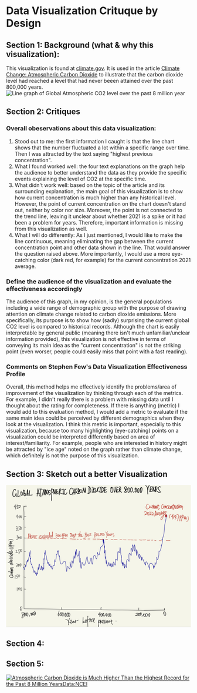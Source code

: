 # Data Visualization Crituque by Design 

## Section 1: Background (what & why this visualization):
This visualization is found at [climate.gov](https://www.climate.gov/media/14605). It is used in the article [Climate Change: Atmospheric Carbon Dioxide](https://www.climate.gov/news-features/understanding-climate/climate-change-atmospheric-carbon-dioxide) to illustrate that the carbon dioxide level had reached a level that had never beeen attained over the past 800,000 years. 
![Line graph of Global Atmospheric CO2 level over the past 8 million year](https://www.climate.gov/sites/default/files/2022-06/ClimateDashboard-atmospheric-carbon-dioxide-image-20220616-1400px_0.jpg)

## Section 2: Critiques

### Overall obeservations about this data visualization:
1. Stood out to me: the first information I caught is that the line chart shows that the number fluctuated a lot within a specific range over time. Then I was attracted by the text saying "highest previous concentration". 
2. What I found worked well: the four text explanations on the graph help the audience to better understand the data as they provide the specific events explaining the level of CO2 at the specific time. 
3. What didn't work well: based on the topic of the article and its surrounding explanation, the main goal of this visualization is to show how current concentration is much higher than any historical level. However, the point of current concentration on the chart doesn't stand out, neither by color nor size. Moreover, the point is not connected to the trend line, leaving it unclear about whether 2021 is a spike or it had been a problem for years. Therefore, important information is missing from this visualization as well. 
4. What I will do differently: As I just mentioned, I would like to make the line continuous, meaning eliminating the gap between the current concentration point and other data shown in the line. That would answer the question raised above. More importantly, I would use a more eye-catching color (dark red, for example) for the current concentration 2021 average. 

### Define the audience of the visualization and evaluate the effectiveness accordingly
The audience of this graph, in my opinion, is the general populations including a wide range of demographic group with the purpose of drawing attention on climate change related to carbon dioxide emissions. More specifically, its purpose is to show how (sadly) surprising the current global CO2 level is compared to historical records. Although the chart is easily interpretable by general public (meaning there isn't much unfamiliar/unclear information provided), this visualization is not effective in terms of conveying its main idea as the "current concentration" is not the striking point (even worser, people could easily miss that point with a fast reading). 


### Comments on Stephen Few's Data Visualization Effectiveness Profile
Overall, this method helps me effectively identify the problems/area of improvement of the visualization by thinking through each of the metrics. For example, I didn't really there is a problem with missing data until I thought about the rating for completeness. If there is anything (metric) I would add to this evaluation method, I would add a metric to evaluate if the same main idea could be perceived by different demographics when they look at the visualization. I think this metric is important, especially to this visualization, because too many highlighting (eye-catching) points on a visualization could be interpreted differently based on area of interest/familiarity. For example, people who are interested in history might be attracted by "ice age" noted on the graph rather than climate change, which definitely is not the purpose of this visualization. 


## Section 3: Sketch out a better Visualization
![test](/Sketch_s3.jpg)


## Section 4:

## Section 5:
<div class='tableauPlaceholder' id='viz1663569939891' style='position: relative'><noscript><a href='#'><img alt='Atmospheric Carbon Dioxide is Much Higher Than the Highest Record for the Past 8 Million YearsData:NCEI ' src='https:&#47;&#47;public.tableau.com&#47;static&#47;images&#47;Ca&#47;CarbonDioxideover800000years&#47;Sheet1&#47;1_rss.png' style='border: none' /></a></noscript><object class='tableauViz'  style='display:none;'><param name='host_url' value='https%3A%2F%2Fpublic.tableau.com%2F' /> <param name='embed_code_version' value='3' /> <param name='site_root' value='' /><param name='name' value='CarbonDioxideover800000years&#47;Sheet1' /><param name='tabs' value='no' /><param name='toolbar' value='yes' /><param name='static_image' value='https:&#47;&#47;public.tableau.com&#47;static&#47;images&#47;Ca&#47;CarbonDioxideover800000years&#47;Sheet1&#47;1.png' /> <param name='animate_transition' value='yes' /><param name='display_static_image' value='yes' /><param name='display_spinner' value='yes' /><param name='display_overlay' value='yes' /><param name='display_count' value='yes' /><param name='language' value='en-US' /><param name='filter' value='publish=yes' /></object></div>                <script type='text/javascript'>                    var divElement = document.getElementById('viz1663569939891');                    var vizElement = divElement.getElementsByTagName('object')[0];                    vizElement.style.width='100%';vizElement.style.height=(divElement.offsetWidth*0.75)+'px';                    var scriptElement = document.createElement('script');                    scriptElement.src = 'https://public.tableau.com/javascripts/api/viz_v1.js';                    vizElement.parentNode.insertBefore(scriptElement, vizElement);                </script>

